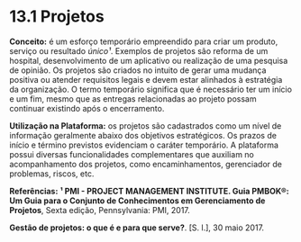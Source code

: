 # 13.1 Projetos

**Conceito:** é um esforço temporário empreendido para criar um produto, serviço ou resultado _único¹_. Exemplos de projetos são reforma de um hospital, desenvolvimento de um aplicativo ou realização de uma pesquisa de opinião. Os projetos são criados no intuito de gerar uma mudança positiva ou atender requisitos legais e devem estar alinhados à estratégia da organização. O termo temporário significa que é necessário ter um início e um fim, mesmo que as entregas relacionadas ao projeto possam continuar existindo após o encerramento.

**Utilização na Plataforma:** os projetos são cadastrados como um nível de informação geralmente abaixo dos objetivos estratégicos. Os prazos de início e término previstos evidenciam o caráter temporário. A plataforma possui diversas funcionalidades complementares que auxiliam no acompanhamento dos projetos, como encaminhamentos, gerenciador de problemas, riscos, etc.

**Referências:**
**¹ PMI - PROJECT MANAGEMENT INSTITUTE. Guia PMBOK®: Um Guia para o Conjunto de Conhecimentos em Gerenciamento de Projetos**, Sexta edição, Pennsylvania: PMI, 2017.

**Gestão de projetos: o que é e para que serve?**. \[S. l.\], 30 maio 2017.

